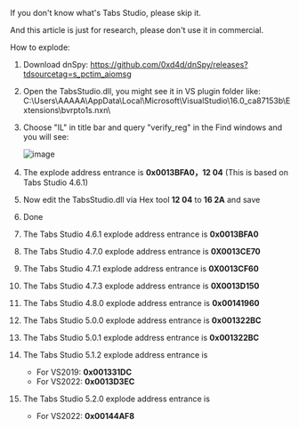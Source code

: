If you don't know what's Tabs Studio, please skip it.

And this article is just for research, please don't use it in commercial.

How to explode: 

1. Download dnSpy: https://github.com/0xd4d/dnSpy/releases?tdsourcetag=s_pctim_aiomsg

2. Open the TabsStudio.dll, you might see it in VS plugin folder like:
   C:\Users\AAAAA\AppData\Local\Microsoft\VisualStudio\16.0_ca87153b\Extensions\bvrpto1s.nxn\

3. Choose "IL" in title bar and query "verify_reg" in the Find windows and you will see:

   ![image](https://github.com/icegull/TabsStudioExplode/blob/master/dnSpy.jpg)

4. The explode address entrance is **0x0013BFA0，12 04** (This is based on Tabs Studio 4.6.1)

5. Now edit the TabsStudio.dll via Hex tool **12 04** to **16 2A** and save

6. Done



1. The Tabs Studio 4.6.1 explode address entrance is **0x0013BFA0**
2. The Tabs Studio 4.7.0 explode address entrance is **0X0013CE70**
3. The Tabs Studio 4.7.1 explode address entrance is **0X0013CF60**
4. The Tabs Studio 4.7.3 explode address entrance is **0X0013D150**
5. The Tabs Studio 4.8.0 explode address entrance is **0x00141960**
6. The Tabs Studio 5.0.0 explode address entrance is **0x001322BC**
7. The Tabs Studio 5.0.1 explode address entrance is **0x001322BC**
8. The Tabs Studio 5.1.2 explode address entrance is
   - For VS2019: **0x001331DC**
   - For VS2022: **0x0013D3EC**
9. The Tabs Studio 5.2.0 explode address entrance is
   - For VS2022: **0x00144AF8**


